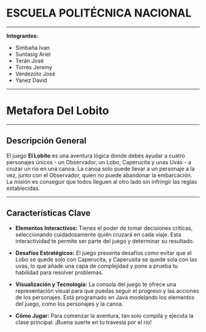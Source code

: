 # ESCUELA POLITÉCNICA NACIONAL

---

**Integrantes:**

- Simbaña Ivan
- Suntasig Ariel
- Terán José
- Torres Jeremy
- Verdezoto José
- Yanez David

---

# Metafora Del Lobito

---

## Descripción General

El juego **El Lobito** es una aventura lógica donde debes ayudar a cuatro personajes únicos - un Observador, un Lobo, Caperucita y unas Uvas - a cruzar un río en una canoa. La canoa solo puede llevar a un personaje a la vez, junto con el Observador, quien no puede abandonar la embarcación. La misión es conseguir que todos lleguen al otro lado sin infringir las reglas establecidas.

---

## Características Clave

- **Elementos Interactivos:** Tienes el poder de tomar decisiones críticas, seleccionando cuidadosamente quién cruzará en cada viaje. Esta interactividad te permite ser parte del juego y determinar su resultado.

- **Desafíos Estratégicos:** El juego presenta desafíos como evitar que el Lobo se quede solo con Caperucita, y Caperusita se quede sola con las uvas, lo que añade una capa de complejidad y pone a prueba tu habilidad para resolver problemas.

- **Visualización y Tecnología:** La consola del juego te ofrece una representación visual para que puedas seguir el progreso y las acciones de los personajes. Está programado en Java modelando los elementos del juego, como los personajes y la canoa.

- **Cómo Jugar:** Para comenzar la aventura, tan solo compila y ejecuta la clase principal. ¡Buena suerte en tu travesía por el río!
